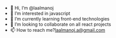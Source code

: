 - 👋 Hi, I’m @laalmanoj
- 👀 I’m interested in javascript
- 🌱 I’m currently learning front-end technologies
- 💞️ I’m looking to collaborate on all react projects
- 📫 How to reach me?laalmanoj.a@gmail.com

<!---
laalmanoj/laalmanoj is a ✨ special ✨ repository because its `README.md` (this file) appears on your GitHub profile.
You can click the Preview link to take a look at your changes.
--->
